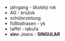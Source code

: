  - jahrgang - školský rok
 - AG - krúžok
 - schülerzeitung
 - füßballrasen - yk
 - taffel - tabuľa
 - **ein**e Jeans - **SINGULAR**
